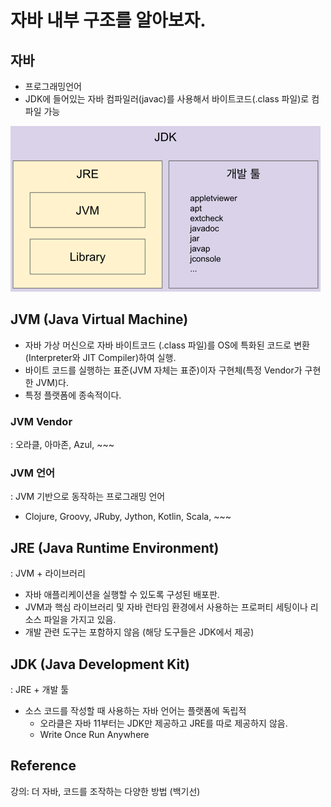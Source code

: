 # 자바 내부 구조를 알아보자.

## 자바
- 프로그래밍언어
- JDK에 들어있는 자바 컴파일러(javac)를 사용해서 바이트코드(.class 파일)로 컴파일 가능

![img.png](img.png)

## JVM (Java Virtual Machine)
- 자바 가상 머신으로 자바 바이트코드 (.class 파일)를 OS에 특화된 코드로 변환(Interpreter와 JIT Compiler)하여 실행.
- 바이트 코드를 실행하는 표준(JVM 자체는 표준)이자 구현체(특정 Vendor가 구현한 JVM)다.
- 특정 플랫폼에 종속적이다.

### JVM Vendor
: 오라클, 아마존, Azul, ~~~

### JVM 언어
: JVM 기반으로 동작하는 프로그래밍 언어
- Clojure, Groovy, JRuby, Jython, Kotlin, Scala, ~~~

## JRE (Java Runtime Environment)
: JVM + 라이브러리
- 자바 애플리케이션을 실행할 수 있도록 구성된 배포판.
- JVM과 핵심 라이브러리 및 자바 런타임 환경에서 사용하는 프로퍼티 세팅이나 리소스 파일을 가지고 있음.
- 개발 관련 도구는 포함하지 않음 (해당 도구들은 JDK에서 제공)

## JDK (Java Development Kit)
: JRE + 개발 툴
- 소스 코드를 작성할 때 사용하는 자바 언어는 플랫폼에 독립적
  - 오라클은 자바 11부터는 JDK만 제공하고 JRE를 따로 제공하지 않음.
  - Write Once Run Anywhere

## Reference
강의: 더 자바, 코드를 조작하는 다양한 방법 (백기선)

